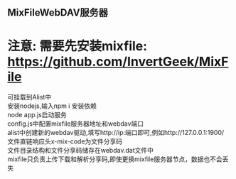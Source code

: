 ## MixFileWebDAV服务器
# 注意: 需要先安装mixfile: https://github.com/InvertGeek/MixFile
可挂载到Alist中 \
安装nodejs,输入npm i 安装依赖 \
node app.js启动服务 \
config.js中配置mixfile服务器地址和webdav端口 \
alist中创建新的webdav驱动,填写http://ip:端口即可,例如http://127.0.0.1:1900/ \
文件直链响应头x-mix-code为文件分享码 \
文件目录结构和文件分享码储存在webdav.dat文件中 \
mixfile只负责上传下载和解析分享码,即使更换mixfile服务器节点，数据也不会丢失 

